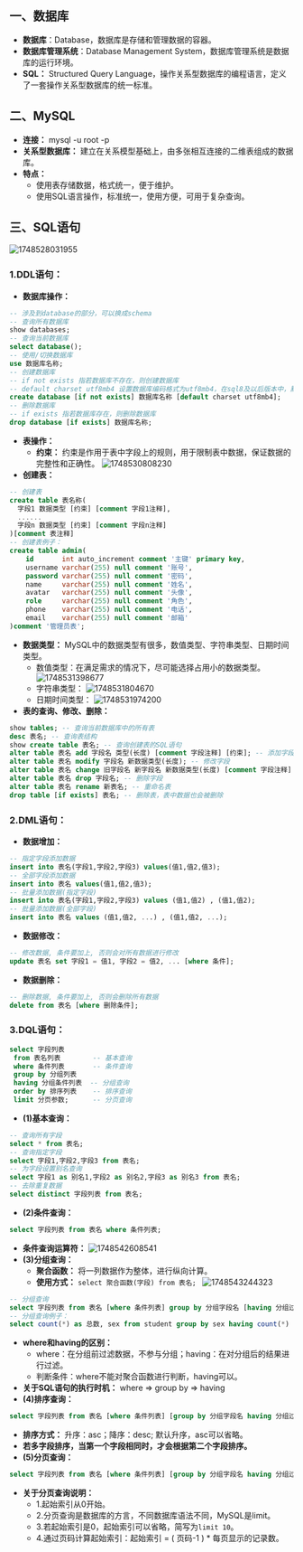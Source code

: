 ## 一、数据库
* **数据库**：Database，数据库是存储和管理数据的容器。
* **数据库管理系统**：Database Management System，数据库管理系统是数据库的运行环境。
* **SQL：** Structured Query Language，操作关系型数据库的编程语言，定义了一套操作关系型数据库的统一标准。
## 二、MySQL
* **连接：** mysql -u root -p
* **关系型数据库：** 建立在关系模型基础上，由多张相互连接的二维表组成的数据库。
* **特点：** 
  * 使用表存储数据，格式统一，便于维护。
  * 使用SQL语言操作，标准统一，使用方便，可用于复杂查询。 
## 三、SQL语句
![1748528031955](image/MySQL/1748528031955.png)
### 1.DDL语句：
* **数据库操作：** 
```SQL
-- 涉及到database的部分，可以换成schema
-- 查询所有数据库
show databases;
-- 查询当前数据库
select database();
-- 使用/切换数据库
use 数据库名称;
-- 创建数据库
-- if not exists 指若数据库不存在，则创建数据库
-- default charset utf8mb4 设置数据库编码格式为utf8mb4，在sql8及以后版本中，默认编码格式为utf8mb4
create database [if not exists] 数据库名称 [default charset utf8mb4];
-- 删除数据库
-- if exists 指若数据库存在，则删除数据库
drop database [if exists] 数据库名称;
```
* **表操作：**
  * **约束：** 约束是作用于表中字段上的规则，用于限制表中数据，保证数据的完整性和正确性。
  ![1748530808230](image/MySQL/1748530808230.png)
* **创建表：**
```SQL
-- 创建表
create table 表名称(
  字段1 数据类型 [约束] [comment 字段1注释],
  ......
  字段n 数据类型 [约束] [comment 字段n注释]
)[comment 表注释]
-- 创建表例子：
create table admin(
    id       int auto_increment comment '主键' primary key,
    username varchar(255) null comment '账号',
    password varchar(255) null comment '密码',
    name     varchar(255) null comment '姓名',
    avatar   varchar(255) null comment '头像',
    role     varchar(255) null comment '角色',
    phone    varchar(255) null comment '电话',
    email    varchar(255) null comment '邮箱'
)comment '管理员表';
```
* **数据类型：** MySQL中的数据类型有很多，数值类型、字符串类型、日期时间类型。
  * 数值类型：在满足需求的情况下，尽可能选择占用小的数据类型。
  ![1748531398677](image/MySQL/1748531398677.png) 
  * 字符串类型：
  ![1748531804670](image/MySQL/1748531804670.png)
  * 日期时间类型：
  ![1748531974200](image/MySQL/1748531974200.png)
* **表的查询、修改、删除：**
```SQL
show tables; -- 查询当前数据库中的所有表
desc 表名; -- 查询表结构
show create table 表名; -- 查询创建表的SQL语句
alter table 表名 add 字段名 类型(长度) [comment 字段注释] [约束]; -- 添加字段
alter table 表名 modify 字段名 新数据类型(长度); -- 修改字段
alter table 表名 change 旧字段名 新字段名 新数据类型(长度) [comment 字段注释] [约束]; -- 修改字段名与数据类型
alter table 表名 drop 字段名; -- 删除字段
alter table 表名 rename 新表名; -- 重命名表
drop table [if exists] 表名; -- 删除表，表中数据也会被删除
```
### 2.DML语句：
* **数据增加：** 
```SQL
-- 指定字段添加数据
insert into 表名(字段1,字段2,字段3) values(值1,值2,值3);
-- 全部字段添加数据
insert into 表名 values(值1,值2,值3);
-- 批量添加数据(指定字段)
insert into 表名(字段1,字段2,字段3) values (值1,值2) , (值1,值2);
-- 批量添加数据(全部字段)
insert into 表名 values (值1,值2, ...) , (值1,值2, ...);
```
* **数据修改：**
```SQL
-- 修改数据, 条件要加上, 否则会对所有数据进行修改
update 表名 set 字段1 = 值1, 字段2 = 值2, ... [where 条件];
```
* **数据删除：**
```sql 
-- 删除数据, 条件要加上, 否则会删除所有数据
delete from 表名 [where 删除条件];
```
###  3.DQL语句：
```sql
select 字段列表
 from 表名列表        -- 基本查询
 where 条件列表       -- 条件查询
 group by 分组列表 
 having 分组条件列表  -- 分组查询
 order by 排序列表    -- 排序查询
 limit 分页参数;      -- 分页查询
```
* **(1)基本查询：**
```SQL
-- 查询所有字段
select * from 表名;
-- 查询指定字段
select 字段1,字段2,字段3 from 表名;
-- 为字段设置别名查询
select 字段1 as 别名1,字段2 as 别名2,字段3 as 别名3 from 表名;
-- 去除重复数据
select distinct 字段列表 from 表名;
```
* **(2)条件查询：**
```sql
select 字段列表 from 表名 where 条件列表;
```
* **条件查询运算符：**
![1748542608541](image/MySQL/1748542608541.png)
* **(3)分组查询：**
  * **聚合函数：** 将一列数据作为整体，进行纵向计算。
  * **使用方式：** `select 聚合函数(字段) from 表名; `
  ![1748543244323](image/MySQL/1748543244323.png)
```sql
-- 分组查询
select 字段列表 from 表名 [where 条件列表] group by 分组字段名 [having 分组过滤后条件];
-- 分组查询例子：
select count(*) as 总数, sex from student group by sex having count(*) > 1; -- 查询性别为男、女分别有多少人
```
* **where和having的区别：** 
  * where：在分组前过滤数据，不参与分组；having：在对分组后的结果进行过滤。
  * 判断条件：where不能对聚合函数进行判断，having可以。
* **关于SQL语句的执行时机：** where => group by => having 
* **(4)排序查询：**
```sql
select 字段列表 from 表名 [where 条件列表] [group by 分组字段名 having 分组过滤后条件] order by 排序字段，排序方式;
```
* **排序方式：** 升序：asc；降序：desc; 默认升序，asc可以省略。
* **若多字段排序，当第一个字段相同时，才会根据第二个字段排序。**
* **(5)分页查询：**
```sql
select 字段列表 from 表名 [where 条件列表] [group by 分组字段名 having 分组过滤后条件] order by 排序字段，排序方式 limit 开始位置，查询数量;
```
* **关于分页查询说明：**
  * 1.起始索引从0开始。
  * 2.分页查询是数据库的方言，不同数据库语法不同，MySQL是limit。
  * 3.若起始索引是0，起始索引可以省略，简写为`limit 10`。
  * 4.通过页码计算起始索引：起始索引 = ( 页码-1 ) * 每页显示的记录数。
 
 
